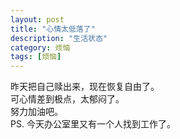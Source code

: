 ```yaml
---
layout: post
title: "心情太低落了"
description: "生活状态"
category: 烦恼
tags: [烦恼]
---
```


昨天把自己赎出来，现在恢复自由了。<br/>可心情差到极点，太郁闷了。<br/>努力加油吧。<br/>PS. 今天办公室里又有一个人找到工作了。
